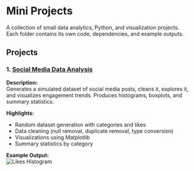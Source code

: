 # Mini Projects

A collection of small data analytics, Python, and visualization projects.  
Each folder contains its own code, dependencies, and example outputs.

## Projects

### 1. [Social Media Data Analysis](./SocialMediaDataAnalysis.py)
**Description:**  
Generates a simulated dataset of social media posts, cleans it, explores it, and visualizes engagement trends. Produces histograms, boxplots, and summary statistics.

**Highlights:**  
- Random dataset generation with categories and likes
- Data cleaning (null removal, duplicate removal, type conversion)
- Visualizations using Matplotlib
- Summary statistics by category

**Example Output:**  
![Likes Histogram](./social-media-data-analysis/example_outputs/likes_histogram.png)

